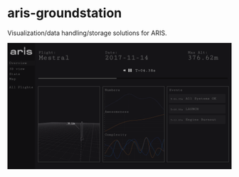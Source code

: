 # aris-groundstation

Visualization/data handling/storage solutions for ARIS.

![user interface ideas](ArisUI.png)